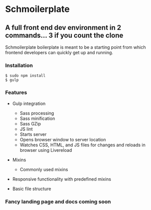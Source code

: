 
# Schmoilerplate
## A full front end dev environment in 2 commands... 3 if you count the clone

Schmoilerplate boilerplate is meant to be a starting point from which frontend developers can quickly get up and running.

### Installation
```
$ sudo npm install
$ gulp
```

### Features

- Gulp integration
  * Sass processing
  * Sass minification
  * Sass GZip
  * JS lint
  * Starts server
  * Opens browser window to server location
  * Watches CSS, HTML, and JS files for changes and reloads in browser using Livereload

- Mixins
  * Commonly used mixins

- Responsive functionality with predefined mixins

- Basic file structure

### Fancy landing page and docs coming soon